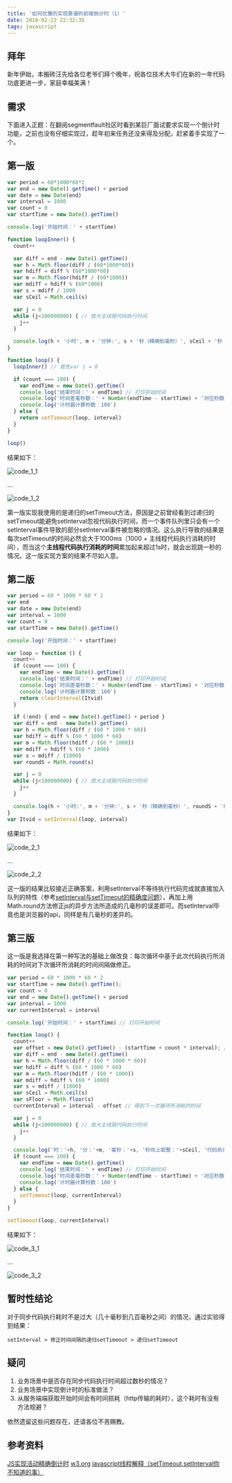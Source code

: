 ```yaml
---
title: '如何优雅的实现靠谱的前端倒计时（1）'
date: 2018-02-22 22:32:35
tags: javascript
---
```


## 拜年

新年伊始，本搬砖汪先给各位老爷们拜个晚年，祝各位技术大牛们在新的一年代码功底更进一步，家庭幸福美满！

## 需求

下面进入正题：在翻阅segmentfault社区时看到某巨厂面试要求实现一个倒计时功能，之前也没有仔细实现过，趁年初来任务还没来得及分配，赶紧着手实现了一个。

## 第一版

```javascript
var period = 60*1000*60*2
var end = new Date().getTime() + period
var date = new Date(end)
var interval = 1000
var count = 0
var startTime = new Date().getTime()

console.log('开始时间：' + startTime)

function loopInner() {
  count++

  var diff = end - new Date().getTime()
  var h = Math.floor(diff / (60*1000*60))
  var hdiff = diff % (60*1000*60)
  var m = Math.floor(hdiff / (60*1000))
  var mdiff = hdiff % (60*1000)
  var s = mdiff / 1000
  var sCeil = Math.ceil(s)

  var j = 0
  while (j<100000000) { // 放大主线程代码执行时间
    j++
  }

  console.log(h + '小时', m + '分钟:', s + '秒（精确到毫秒）', sCeil + '秒（进一法）')
}

function loop() {
  loopInner() // 首先var j = 0

  if (count === 100) {
    var endTime = new Date().getTime()
    console.log('结束时间：' + endTime) // 打印开始时间
    console.log('时间差毫秒数：' + Number(endTime - startTime) + '对应秒数：' + Number(endTime - startTime) / 1000)
    console.log('计时器计算秒数：100')
  } else {
    return setTimeout(loop, interval)
  }
}

loop()
```

<!-- more -->

结果如下：

![code_1_1](2018-2-22/code_1_1.png)

...

![code_1_2](2018-2-22/code_1_2.png)

第一版实现我使用的是递归的setTimeout方法，原因是之前曾经看到过递归的setTimeout能避免setInterval忽视代码执行时间，而一个事件队列里只会有一个setInterval事件导致的部分setInterval事件被忽略的情况。这么执行导致的结果是每次setTimeout的时间必然会大于1000ms（1000 + 主线程代码执行消耗的时间），而当这个**主线程代码执行消耗的时间**累加起来超过1s时，就会出现跳一秒的情况。这一版实现方案的结果不尽如人意。

## 第二版

```javascript
var period = 60 * 1000 * 60 * 2
var end
var date = new Date(end)
var interval = 1000
var count = 0
var startTime = new Date().getTime()

console.log('开始时间：' + startTime)

var loop = function () {
  count++
  if (count === 100) {
    var endTime = new Date().getTime()
    console.log('结束时间：' + endTime) // 打印开始时间
    console.log('时间差毫秒数：' + Number(endTime - startTime) + '对应秒数：' + Number(endTime - startTime) / 1000)
    console.log('计时器计算秒数：100')
    return clearInterval(Itvid)
  }

  if (!end) { end = new Date().getTime() + period }
  var diff = end - new Date().getTime()
  var h = Math.floor(diff / (60 * 1000 * 60))
  var hdiff = diff % (60 * 1000 * 60)
  var m = Math.floor(hdiff / (60 * 1000))
  var mdiff = hdiff % (60 * 1000)
  var s = mdiff / (1000)
  var roundS = Math.round(s)

  var j = 0
  while (j<100000000) { // 放大主线程代码执行时间
    j++
  }

  console.log(h + '小时:', m + '分钟:', s + '秒（精确到毫秒）', roundS + '秒（四舍五入）')
}
var Itvid = setInterval(loop, interval)
```

结果如下：

![code_2_1](2018-2-22/code_2_1.png)

...

![code_2_2](2018-2-22/code_2_2.png)

这一版的结果比较接近正确答案，利用setInterval不等待执行代码完成就直接加入队列的特性（参考[setInterval与setTimeout的精确度问题](http://www.cnblogs.com/youxin/p/3354924.html)），再加上用Math.round方法修正js的异步方法所造成的几毫秒的误差即可。而setInterval毕竟也是浏览器的api，同样是有几毫秒的差异的。

## 第三版

这一版是我选择在第一种写法的基础上做改良：每次循环中基于此次代码执行所消耗的时间对下次循环所消耗的时间间隔做修正。

```javascript
var period = 60 * 1000 * 60 * 2
var startTime = new Date().getTime();
var count = 0
var end = new Date().getTime() + period
var interval = 1000
var currentInterval = interval

console.log('开始时间：' + startTime) // 打印开始时间

function loop() {
  count++
  var offset = new Date().getTime() - (startTime + count * interval); // 代码执行所消耗的时间
  var diff = end - new Date().getTime()
  var h = Math.floor(diff / (60 * 1000 * 60))
  var hdiff = diff % (60 * 1000 * 60)
  var m = Math.floor(hdiff / (60 * 1000))
  var mdiff = hdiff % (60 * 1000)
  var s = mdiff / (1000)
  var sCeil = Math.ceil(s)
  var sFloor = Math.floor(s)
  currentInterval = interval - offset // 得到下一次循环所消耗的时间

  var j = 0
  while (j<100000000) { // 放大主线程代码执行时间
    j++
  }

  console.log('时：'+h, '分：'+m, '毫秒：'+s, '秒向上取整：'+sCeil, '代码执行时间：'+offset+'ms', '下次循环间隔'+currentInterval+'ms') // 打印 时 分 秒 代码执行时间 下次循环间隔
  if (count === 100) {
    var endTime = new Date().getTime()
    console.log('结束时间：' + endTime) // 打印开始时间
    console.log('时间差毫秒数：' + Number(endTime - startTime) + '对应秒数：' + Number(endTime - startTime) / 1000)
    console.log('计时器计算秒数：100')
  } else {
    setTimeout(loop, currentInterval)
  }
}

setTimeout(loop, currentInterval)
```

结果如下：

![code_3_1](2018-2-22/code_3_1.png)

...

![code_3_2](2018-2-22/code_3_2.png)

## 暂时性结论

对于同步代码执行耗时不是过大（几十毫秒到几百毫秒之间）的情况，通过实验得到结果：

`setInterval > 修正时间间隔的递归setTimeout > 递归setTimeout`

## 疑问

1. 业务场景中是否存在同步代码执行时间超过数秒的情况？
2. 业务场景中实现倒计时的标准做法？
3. 从服务端端获取开始时间会有时间损耗（http传输的耗时），这个耗时有没有方法规避？

依然遗留这些问题存在，还请各位不吝赐教。

## 参考资料

[JS实现活动精确倒计时](https://www.xuanfengge.com/js-realizes-precise-countdown.html)
[w3.org](https://www.w3.org/TR/animation-timing/)
[javascript线程解释（setTimeout,setInterval你不知道的事）](http://www.cnblogs.com/youxin/p/3354924.html)